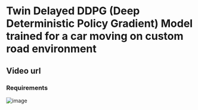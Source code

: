 # Twin Delayed DDPG (Deep Deterministic Policy Gradient) Model trained for a car moving on custom road environment

## Video url

### Requirements

![image](https://github.com/RashiTech/ERA-V1/assets/90626052/70ffd1c8-26cd-4f5f-84c5-3bd767a2c894)
